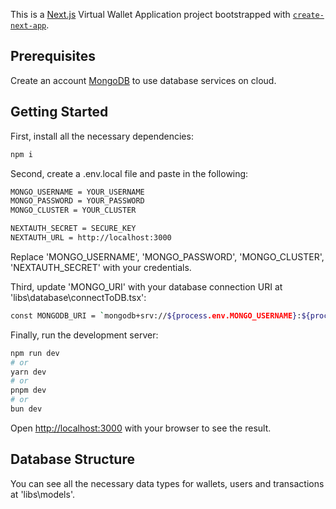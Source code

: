 This is a [Next.js](https://nextjs.org/) Virtual Wallet Application project bootstrapped with [`create-next-app`](https://github.com/vercel/next.js/tree/canary/packages/create-next-app).

## Prerequisites

Create an account [MongoDB](https://www.mongodb.com/products/platform/cloud) to use database services on cloud.

## Getting Started
First, install all the necessary dependencies:

```bash
npm i
```

Second, create a .env.local file and paste in the following:

```bash
MONGO_USERNAME = YOUR_USERNAME
MONGO_PASSWORD = YOUR_PASSWORD
MONGO_CLUSTER = YOUR_CLUSTER

NEXTAUTH_SECRET = SECURE_KEY
NEXTAUTH_URL = http://localhost:3000
```

Replace 'MONGO_USERNAME', 'MONGO_PASSWORD', 'MONGO_CLUSTER', 'NEXTAUTH_SECRET' with your credentials.

Third, update 'MONGO_URI' with your database connection URI at 'libs\database\connectToDB.tsx':

```bash
const MONGODB_URI = `mongodb+srv://${process.env.MONGO_USERNAME}:${process.env.MONGO_PASSWORD}@${process.env.MONGO_CLUSTER}.olb4npa.mongodb.net/your_database_name`
```

Finally, run the development server:

```bash
npm run dev
# or
yarn dev
# or
pnpm dev
# or
bun dev
```

Open [http://localhost:3000](http://localhost:3000) with your browser to see the result.  

## Database Structure

You can see all the necessary data types for wallets, users and transactions at 'libs\models'.




